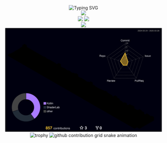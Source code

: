 <div align="center">
<img src="https://readme-typing-svg.herokuapp.com?font=Fira+Code&pause=1000&color=2F90F7&center=true&vCenter=true&width=300&lines=热爱编程;永远保持学习的激情;" alt="Typing SVG" />

<div>
  <img width="400" src="https://github-readme-streak-stats.herokuapp.com/?user=qqw1584913629&theme=transparent&hide_border=true&card_width=380" />
</div>

<div>
  <img width="400" src="https://github-readme-stats.vercel.app/api/top-langs/?username=qqw1584913629&theme=transparent&hide_border=true&include_all_commits=true&count_private=true&layout=compact" />
  <img width="400" src="https://github-readme-stats-git-masterrstaa-rickstaa.vercel.app/api?username=qqw1584913629&theme=transparent&show_icons=true&hide_border=true" />
</div>

<!-- 添加技能树 -->
<img src="https://skillicons.dev/icons?i=cs,unity,git,github,visualstudio,vscode&perline=6&size=24" />

<!-- 添加 3D 贡献图 -->
<img src="https://raw.githubusercontent.com/qqw1584913629/qqw1584913629/main/profile-3d-contrib/profile-night-rainbow.svg" width="800">

<img src="https://github-profile-trophy.vercel.app/?username=qqw1584913629&theme=onestar&no-frame=true&row=1&column=7&margin-w=8&margin-h=8" alt="trophy" />

<!-- 添加贪吃蛇贡献图 -->
<img alt="github contribution grid snake animation" src="https://github.com/qqw1584913629/qqw1584913629/tree/output/github-snake.gif" />

</div>
